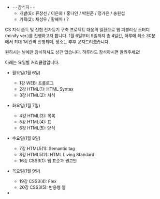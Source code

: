 - ==참석자==
	- 개발(6): 류창선 / 이은희 / 홍다인 / 박원준 / 정가은 / 송원섭
	- 기획(2): 채성우 / 황혜미 / ?

CS 지식 습득 및 신협 전자등기 구축 프로젝트 대응의 일환으로 웹 퍼블리싱 스터디(minify ver.)를 진행하고자 합니다. 1월 6일부터 9일까지 총 4일간, 하루에 최소 30분에서 최대 1시간씩 진행되며, 장소는 추후 공지드리겠습니다.

원하시는 날에만 참석하셔도 상관 없습니다. 하루라도 참석하시면 알려주세요!

아래는 요일별 커리큘럼입니다. 

- 월요일(1월 6일)
	- 1강 WEB: 프롤로그
	- 2강 HTML(1): HTML Syntax
	- 3강 HTML(2): 서식

- 화요일(1월 7일)
	- 4강 HTML(3): 목록
	- 5강 HTML(4): 표
	- 6강 HTML(5): 양식

- 수요일(1월 8일) 
	- 7강 HTML5(1): Semantic tag
	- 8강 HTML5(2): HTML Living Standard
	- 16강 CSS3(1): 웹 표준과 권고안

- 목요일(1월 9일)
	- 19강 CSS3(4): Flex
	- 20강 CSS3(5): 반응형 웹

-